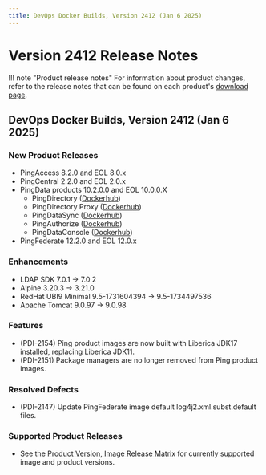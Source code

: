 ```yaml
---
title: DevOps Docker Builds, Version 2412 (Jan 6 2025)
---
```


# Version 2412 Release Notes

!!! note "Product release notes"
For information about product changes, refer to the release notes that can be found on each
product's [download page](https://www.pingidentity.com/en/resources/downloads.html).

## DevOps Docker Builds, Version 2412 (Jan 6 2025)

### New Product Releases

- PingAccess 8.2.0 and EOL 8.0.x
- PingCentral 2.2.0 and EOL 2.0.x
- PingData products 10.2.0.0 and EOL 10.0.0.X
    - PingDirectory ([Dockerhub](https://hub.docker.com/r/pingidentity/pingdirectory))
    - PingDirectory Proxy ([Dockerhub](https://hub.docker.com/r/pingidentity/pingdirectoryproxy))
    - PingDataSync ([Dockerhub](https://hub.docker.com/r/pingidentity/pingdatasync))
    - PingAuthorize ([Dockerhub](https://hub.docker.com/r/pingidentity/pingauthorize))
    - PingDataConsole ([Dockerhub](https://hub.docker.com/r/pingidentity/pingdataconsole))
- PingFederate 12.2.0 and EOL 12.0.x


### Enhancements

- LDAP SDK 7.0.1 → 7.0.2
- Alpine 3.20.3 → 3.21.0
- RedHat UBI9 Minimal 9.5-1731604394 → 9.5-1734497536
- Apache Tomcat 9.0.97 → 9.0.98

### Features

- (PDI-2154) Ping product images are now built with Liberica JDK17 installed, replacing Liberica JDK11. 
- (PDI-2151) Package managers are no longer removed from Ping product images.

### Resolved Defects

- (PDI-2147) Update PingFederate image default log4j2.xml.subst.default files.

### Supported Product Releases

- See the [Product Version, Image Release Matrix](../docker-images/productVersionMatrix.md)
  for currently supported image and product versions.
